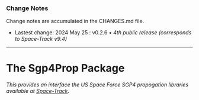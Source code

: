### Change Notes

Change notes are accumulated in the CHANGES.md file.

* Lastest change: 2024 May 25 : v0.2.6 • _4th public release (corresponds to Space-Track v9.4)_
___
# The Sgp4Prop Package

*This provides an interface the US Space Force SGP4 propogation libraries available at [Space-Track](https://www.space-track.org).*
